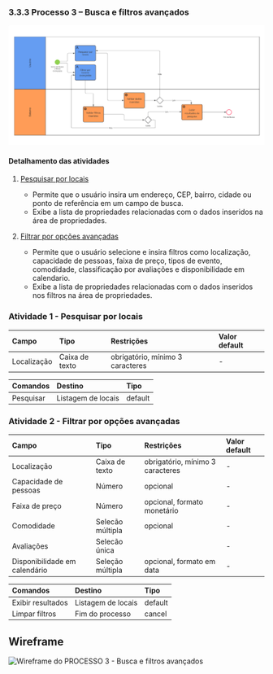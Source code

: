 ### 3.3.3 Processo 3 – Busca e filtros avançados

![Modelo BPMN do PROCESSO 3 - ](../images/processo_3_bpmn.png "Busca e filtros avançados")


#### Detalhamento das atividades

1. [Pesquisar por locais](#atividade-1---pesquisar-por-locais)

   - Permite que o usuário insira um endereço, CEP, bairro, cidade ou ponto de referência em um campo de busca.
   - Exibe a lista de propriedades relacionadas com o dados inseridos na área de propriedades.

2. [Filtrar por opções avançadas](#atividade-2---filtrar-por-opções-avançadas)

   - Permite que o usuário selecione e insira filtros como localização, capacidade de pessoas, faixa de preço, tipos de evento, comodidade, classificação por avaliações e disponibilidade em calendario.
   - Exibe a lista de propriedades relacionadas com o dados inseridos nos filtros na área de propriedades.

   

### Atividade 1 - Pesquisar por locais

| **Campo** | **Tipo** | **Restrições** | **Valor default** |
| :--- | :--- | :--- | :--- |
| Localização | Caixa de texto | obrigatório, mínimo 3 caracteres | - |


| **Comandos** | **Destino** | **Tipo** |
| :--- | :--- | :--- |
| Pesquisar | Listagem de locais | default |



### Atividade 2 - Filtrar por opções avançadas 

| **Campo** | **Tipo** | **Restrições** | **Valor default** |
| :--- | :--- | :--- | :--- |
| Localização | Caixa de texto | obrigatório, mínimo 3 caracteres | - |
| Capacidade de pessoas | Número | opcional | - |
| Faixa de preço | Número | opcional, formato monetário | - |
| Comodidade | Selecão múltipla | opcional | - |
| Avaliações | Selecão única |  | - |
| Disponibilidade em calendário | Seleção múltipla | opcional, formato em data | - |


| **Comandos** | **Destino** | **Tipo** |
| :--- | :--- | :--- |
| Exibir resultados |  Listagem de locais | default |
| Limpar filtros |  Fim do processo | cancel |

## Wireframe
![Wireframe do PROCESSO 3 - Busca e filtros avançados](../images/ "Wireframe de baixa fidelidade")




